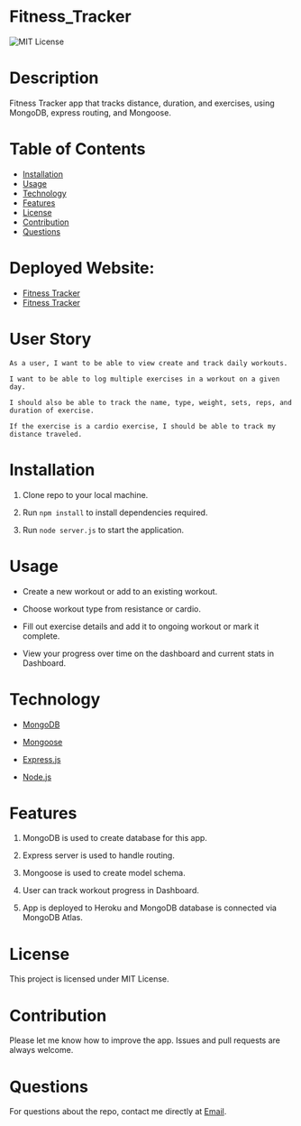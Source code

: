 # Fitness_Tracker

![MIT License](https://img.shields.io/badge/license-MIT-green)

# Description

Fitness Tracker app that tracks distance, duration, and exercises, using MongoDB, express routing, and Mongoose.

# Table of Contents

- [Installation](#installation)
- [Usage](#usage)
- [Technology](#technology)
- [Features](#features)
- [License](#license)
- [Contribution](#contribution)
- [Questions](#questions)

# Deployed Website:

- [Fitness Tracker](https://jpablo73.github.io/Fitness_Tracker/)
- [Fitness Tracker](https://hidden-mountain-41391.herokuapp.com/)

# User Story

```
As a user, I want to be able to view create and track daily workouts.

I want to be able to log multiple exercises in a workout on a given day.

I should also be able to track the name, type, weight, sets, reps, and duration of exercise.

If the exercise is a cardio exercise, I should be able to track my distance traveled.
```

# Installation

1. Clone repo to your local machine.

2. Run `npm install` to install dependencies required.

3. Run `node server.js` to start the application.

# Usage

- Create a new workout or add to an existing workout.

- Choose workout type from resistance or cardio.

- Fill out exercise details and add it to ongoing workout or mark it complete.

- View your progress over time on the dashboard and current stats in Dashboard.

# Technology

- [MongoDB](https://www.mongodb.com/)

- [Mongoose](https://mongoosejs.com/)

- [Express.js](https://expressjs.com/)

- [Node.js](https://nodejs.org/en/)

# Features

1. MongoDB is used to create database for this app.

2. Express server is used to handle routing.

3. Mongoose is used to create model schema.

4. User can track workout progress in Dashboard.

5. App is deployed to Heroku and MongoDB database is connected via MongoDB Atlas.

# License

This project is licensed under MIT License.

# Contribution

Please let me know how to improve the app. Issues and pull requests are always welcome.

# Questions

For questions about the repo,
contact me directly at [Email](bernal1307@gmail.com).
